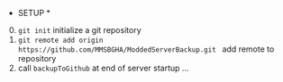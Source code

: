* SETUP *
0. ```git init``` initialize a git repository
1. ```git remote add origin https://github.com/MMSBGHA/ModdedServerBackup.git ``` add remote to repository
2. call ```backupToGithub``` at end of server startup
...
